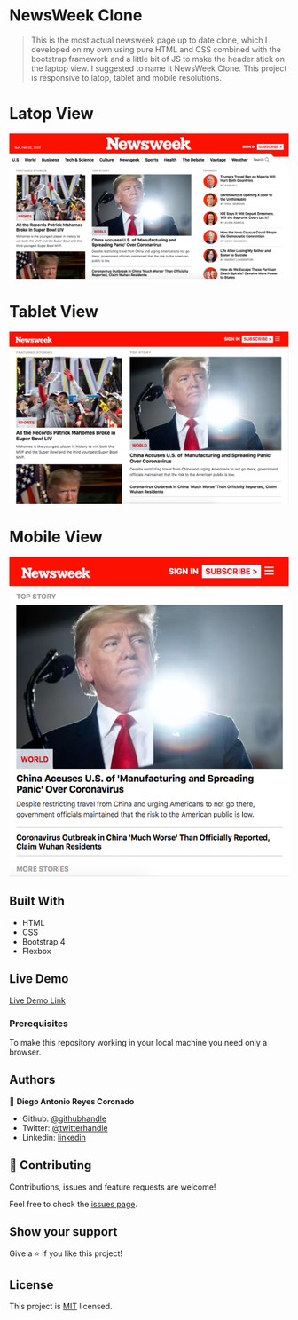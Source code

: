 # NewsWeek Clone

> This is the most actual newsweek page up to date clone, which I developed on my own using pure HTML and CSS combined with the bootstrap framework and a little bit of JS to make the header stick on the laptop view. I suggested to name it NewsWeek Clone. This project is responsive to latop, tablet and mobile resolutions. 

# Latop View
![screenshot](assets/latop_view.png)
# Tablet View
![screenshot](assets/tablet_view.png)
# Mobile View
![screenshot](assets/mobile_view.png)

## Built With

- HTML
- CSS
- Bootstrap 4
- Flexbox

## Live Demo

[Live Demo Link](https://rawcdn.githack.com/xtrmdarc/newsweek_clone/55268f7e63d0734df2c42e9d5fe1f34b9fa3ef89/index.html)

### Prerequisites
To make this repository working in your local machine you need only a browser.

## Authors

👤 **Diego Antonio Reyes Coronado**

- Github: [@githubhandle](https://github.com/xtrmdarc)
- Twitter: [@twitterhandle](https://twitter.com/DiegoAn91629127)
- Linkedin: [linkedin](https://www.linkedin.com/in/diego-reyes-coronado-7a7189b7/)

## 🤝 Contributing

Contributions, issues and feature requests are welcome!

Feel free to check the [issues page](https://github.com/xtrmdarc/newsweek_clone/issues).

## Show your support

Give a ⭐️ if you like this project!

## License

This project is [MIT](lic.url) licensed.
